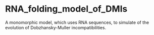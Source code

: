 # RNA_folding_model_of_DMIs
A monomorphic model, which uses RNA sequences, to simulate of the evolution of Dobzhansky-Muller incompatibilities.
